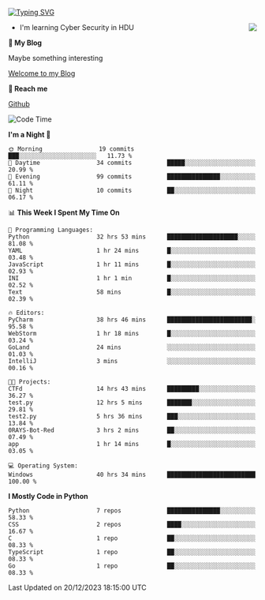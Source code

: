 [![Typing SVG](https://readme-typing-svg.herokuapp.com?font=Fira+Code&pause=1000&random=false&width=450&height=60&lines=Hello+%F0%9F%91%8B%F0%9F%8F%BB;I'm+JBNRZ)](https://git.io/typing-svg)

<a href="#">
  <img align="right" src="https://github-readme-stats.vercel.app/api?username=JBNRZ&show_icons=true&bg_color=15,f2f7fd,E0EAFC" />
</a>

- I'm learning Cyber Security in HDU

 **🌱 My Blog**

Maybe something interesting

[Welcome to my Blog](https://jbnrz.com.cn/)

 **💬 Reach me** 

[Github](https://github.com/JBNRZ)


<!--START_SECTION:waka-->
![Code Time](http://img.shields.io/badge/Code%20Time-211%20hrs%207%20mins-blue)

**I'm a Night 🦉** 

```text
🌞 Morning                19 commits          ███░░░░░░░░░░░░░░░░░░░░░░   11.73 % 
🌆 Daytime                34 commits          █████░░░░░░░░░░░░░░░░░░░░   20.99 % 
🌃 Evening                99 commits          ███████████████░░░░░░░░░░   61.11 % 
🌙 Night                  10 commits          ██░░░░░░░░░░░░░░░░░░░░░░░   06.17 % 
```


📊 **This Week I Spent My Time On** 

```text
💬 Programming Languages: 
Python                   32 hrs 53 mins      ████████████████████░░░░░   81.08 % 
YAML                     1 hr 24 mins        █░░░░░░░░░░░░░░░░░░░░░░░░   03.48 % 
JavaScript               1 hr 11 mins        █░░░░░░░░░░░░░░░░░░░░░░░░   02.93 % 
INI                      1 hr 1 min          █░░░░░░░░░░░░░░░░░░░░░░░░   02.52 % 
Text                     58 mins             █░░░░░░░░░░░░░░░░░░░░░░░░   02.39 % 

🔥 Editors: 
PyCharm                  38 hrs 46 mins      ████████████████████████░   95.58 % 
WebStorm                 1 hr 18 mins        █░░░░░░░░░░░░░░░░░░░░░░░░   03.24 % 
GoLand                   24 mins             ░░░░░░░░░░░░░░░░░░░░░░░░░   01.03 % 
IntelliJ                 3 mins              ░░░░░░░░░░░░░░░░░░░░░░░░░   00.16 % 

🐱‍💻 Projects: 
CTFd                     14 hrs 43 mins      █████████░░░░░░░░░░░░░░░░   36.27 % 
test.py                  12 hrs 5 mins       ███████░░░░░░░░░░░░░░░░░░   29.81 % 
test2.py                 5 hrs 36 mins       ███░░░░░░░░░░░░░░░░░░░░░░   13.84 % 
0RAYS-Bot-Red            3 hrs 2 mins        ██░░░░░░░░░░░░░░░░░░░░░░░   07.49 % 
app                      1 hr 14 mins        █░░░░░░░░░░░░░░░░░░░░░░░░   03.05 % 

💻 Operating System: 
Windows                  40 hrs 34 mins      █████████████████████████   100.00 % 
```

**I Mostly Code in Python** 

```text
Python                   7 repos             ███████████████░░░░░░░░░░   58.33 % 
CSS                      2 repos             ████░░░░░░░░░░░░░░░░░░░░░   16.67 % 
C                        1 repo              ██░░░░░░░░░░░░░░░░░░░░░░░   08.33 % 
TypeScript               1 repo              ██░░░░░░░░░░░░░░░░░░░░░░░   08.33 % 
Go                       1 repo              ██░░░░░░░░░░░░░░░░░░░░░░░   08.33 % 
```




 Last Updated on 20/12/2023 18:15:00 UTC
<!--END_SECTION:waka-->
